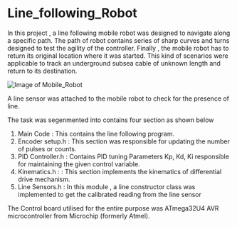 # Line_following_Robot

In this project , a line following mobile robot was designed to navigate along a specific path. 
The path of robot contains series of sharp curves and turns designed to test the agility of the controller. 
Finally , the mobile robot has to return its original location where it was started. 
This kind of scenarios were applicable to track an underground subsea cable of unknown length and return to its destination.

![Image of Mobile_Robot]()

A line sensor was attached to the mobile robot to check for the presence of line. 

The task was segenmented into contains four section as shown below

1.  Main Code : This contains the line following program.
2.  Encoder setup.h : This section was responsible for updating the number of pulses or counts.
3.  PID Controller.h : Contains PID tuning Parameters Kp, Kd, Ki responsible for maintaining the given control variable.
4.  Kinematics.h : : This section implements the kinematics of differential drive mechanism. 
5.  Line Sensors.h : In this module , a line constructor class was implemented to get the calibrated reading from the line sensor

The Control board utilised for the entire purpose was ATmega32U4 AVR microcontroller from Microchip (formerly Atmel).
